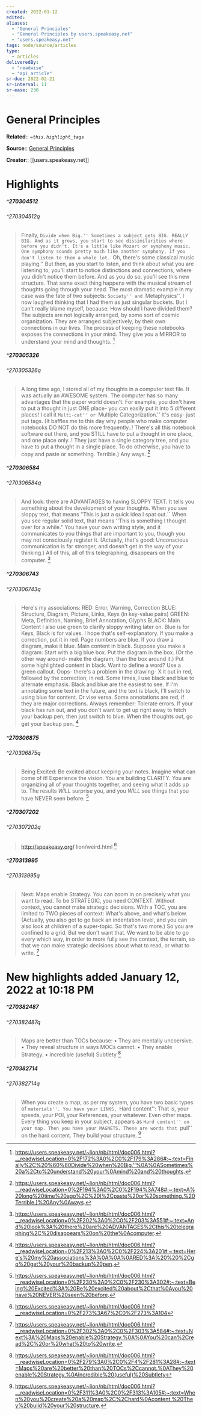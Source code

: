 ```yaml
---
created: 2022-01-12
edited: 
aliases:
  - "General Principles"
  - "General Principles by users.speakeasy.net"
  - "users.speakeasy.net"
tags: node/source/articles
type: 
  - articles
deliveredBy: 
  - "readwise"
  - "api_article"
sr-due: 2022-02-21
sr-interval: 11
sr-ease: 230
---
```

# General Principles

**Related**:: 
*`=this.highlight_tags`*

**Source**:: [General Principles](https://users.speakeasy.net/~lion/nb/html/doc006.html)

**Creator**:: [[users.speakeasy.net]]

# Highlights
##### ^270304512

  
###### ^270304512q
> Finally, ``Divide when Big.''
> Sometimes a subject gets BIG. REALLY BIG.
> And as it grows, you start to see dissimilarities where before you didn't.
> It's a little like Mozart or symphony music. One symphony sounds pretty much like another symphony, if you don't listen to them a whole lot. ``Oh, there's some classical music playing.''
> But then, as you start to listen, and think about what you are listening to, you'll start to notice distinctions and connections, where you didn't notice them before. And as you do so, you'll see this new structure.
> That same exact thing happens with the musical stream of thoughts going through your head.
> The most dramatic example in my case was the fate of two subjects: ``Society'' and ``Metaphysics''. I now laughed thinking that I had them as just singular buckets. But I can't really blame myself, because: How should I have divided them?
> The subjects are not logically arranged, by some sort of cosmic organization. They are arranged subjectively, by their own connections in our lives. The process of keeping these notebooks exposes the connections in your mind. They give you a MIRROR to understand your mind and thoughts. 
  [^270304512]

[^270304512]: https://users.speakeasy.net/~lion/nb/html/doc006.html?__readwiseLocation=0%2F172%3A0%2C0%2F179%3A286#:~:text=Finally%2C%20%60%60Divide%20when%20Big.''%0A%0ASometimes%20a%2Cto%20understand%20your%0Amind%20and%20thoughts.

##### ^270305326

  
###### ^270305326q
> A long time ago, I stored all of my thoughts in a computer text file. It was actually an AWESOME system. The computer has so many advantages that the paper world doesn't. For example, you don't have to put a thought in just ONE place- you can easily put it into 5 different places! I call it ``Multi-cat'' or ``Multiple Categorization.'' It's easy- just put tags. (It baffles me to this day why people who make computer notebooks DO NOT do this more frequently..! There's all this notebook software out there, and you STILL have to put a thought in one place, and one place only..! They just have a single category tree, and you have to put a thought in a single place. To do otherwise, you have to copy and paste or something. Terrible.) Any ways. 
  [^270305326]

[^270305326]: https://users.speakeasy.net/~lion/nb/html/doc006.html?__readwiseLocation=0%2F194%3A0%2C0%2F194%3A748#:~:text=A%20long%20time%20ago%2C%20I%2Cpaste%20or%20something.%20Terrible.)%20Any%0Aways.

##### ^270306584

  
###### ^270306584q
> And look: there are ADVANTAGES to having SLOPPY TEXT.
> It tells you something about the development of your thoughts. When you see sloppy text, that means "This is just a quick idea I spat out.`` When you see regular solid text, that means ''This is something I thought over for a while." You have your own writing style, and it communicates to you things that are important to you, though you may not consciously register it. (Actually, that's good: Unconscious communication is far stronger, and doesn't get in the way of your thinking.) All of this, all of this telegraphing, disappears on the computer. 
  [^270306584]

[^270306584]: https://users.speakeasy.net/~lion/nb/html/doc006.html?__readwiseLocation=0%2F202%3A0%2C0%2F203%3A551#:~:text=And%20look%3A%20there%20are%20ADVANTAGES%2Cthis%20telegraphing%2C%20disappears%20on%20the%0Acomputer.

##### ^270306743

  
###### ^270306743q
> Here's my associations:
> RED: Error, Warning, Correction
> BLUE: Structure, Diagram, Picture, Links, Keys (in key-value pairs)
> GREEN: Meta, Definition, Naming, Brief Annotation, Glyphs
> BLACK: Main Content
> I also use green to clarify sloppy writing later on. Blue is for Keys, Black is for values.
> I hope that's self-explanatory.
> If you make a correction, put it in red. Page numbers are blue. If you draw a diagram, make it blue. Main content in black.
> Suppose you make a diagram: Start with a big blue box. Put the diagram in the box. (Or the other way around- make the diagram, than the box around it.) Put some highlighted content in black. Want to define a word? Use a green callout. Oops- there's a problem in the drawing- X it out in red, followed by the correction, in red.
> Some times, I use black and blue to alternate emphasis. Black and blue are the easiest to see.
> If I'm annotating some text in the future, and the text is black, I'll switch to using blue for content. Or vise versa.
> Some annotations are red, if they are major corrections.
> Always remember: Tolerate errors. If your black has run out, and you don't want to get up right away to fetch your backup pen, then just switch to blue. When the thoughts out, go get your backup pen. 
  [^270306743]

[^270306743]: https://users.speakeasy.net/~lion/nb/html/doc006.html?__readwiseLocation=0%2F213%3A0%2C0%2F224%3A201#:~:text=Here's%20my%20associations%3A%0A%0A%0ARED%3A%20%20%2Cgo%20get%20your%20backup%20pen.

##### ^270306875

  
###### ^270306875q
> Being Excited: Be excited about keeping your notes. Imagine what can come of it! Experience the vision. You are building CLARITY. You are organizing all of your thoughts together, and seeing what it adds up to. The results *WILL* surprise you, and you *WILL* see things that you have NEVER seen before. 
  [^270306875]

[^270306875]: https://users.speakeasy.net/~lion/nb/html/doc006.html?__readwiseLocation=0%2F230%3A0%2C0%2F230%3A302#:~:text=Being%20Excited%3A%20Be%20excited%20about%2Cthat%0Ayou%20have%20NEVER%20seen%20before.

##### ^270307202

  
###### ^270307202q
> http://speakeasy.org/ lion/weird.html 
  [^270307202]

[^270307202]: https://users.speakeasy.net/~lion/nb/html/doc006.html?__readwiseLocation=0%2F273%3A67%2C0%2F273%3A104

##### ^270313995

  
###### ^270313995q
> Next: Maps enable Strategy.
> You can zoom in on precisely what you want to read. To be STRATEGIC, you need CONTEXT. Without context, you cannot make strategic decisions. With a TOC, you are limited to TWO pieces of context: What's above, and what's below. (Actually, you also get to go back an indentation level, and you can also look at children of a super-topic. So that's two more.) So you are confined to a grid. But we don't want that. We want to be able to go every which way, in order to more fully see the context, the terrain, so that we can make strategic decisions about what to read, or what to write. 
  [^270313995]

[^270313995]: https://users.speakeasy.net/~lion/nb/html/doc006.html?__readwiseLocation=0%2F302%3A0%2C0%2F303%3A584#:~:text=Next%3A%20Maps%20enable%20Strategy.%0A%0AYou%20can%2Cread%2C%20or%20what%20to%20write.

# New highlights added January 12, 2022 at 10:18 PM
##### ^270382487

  
###### ^270382487q
> Maps are better than TOCs because:
> • They are mentally uncoersive.
> • They reveal structure in ways MOCs cannot.
> • They enable Strategy.
> • Incredible (useful) Subtlety 
  [^270382487]

[^270382487]: https://users.speakeasy.net/~lion/nb/html/doc006.html?__readwiseLocation=0%2F279%3A0%2C0%2F4%2F281%3A28#:~:text=Maps%20are%20better%20than%20TOCs%2Ccannot.%0AThey%20enable%20Strategy.%0AIncredible%20(useful)%20Subtlety

##### ^270382714

  
###### ^270382714q
> When you create a map, as per my system, you have two basic types of ``materials''.
> You have your LINKS, ``Hard content'': That is, your speeds, your POI, your References, your whatever. Even other maps. Every thing you keep in your subject, appears as ``Hard content'' on your map.
> Then you have your MAGNETS. These are words that ``pull'' on the hard content. They build your structure. 
  [^270382714]

[^270382714]: https://users.speakeasy.net/~lion/nb/html/doc006.html?__readwiseLocation=0%2F311%3A0%2C0%2F313%3A105#:~:text=When%20you%20create%20a%20map%2C%2Chard%0Acontent.%20They%20build%20your%20structure.

